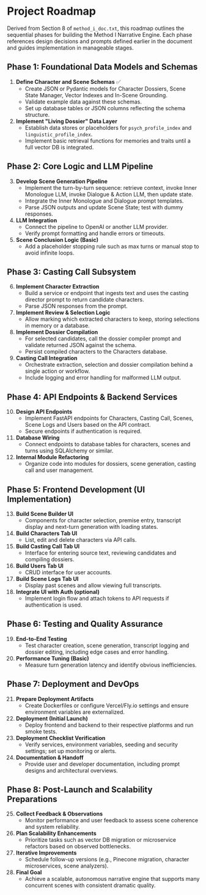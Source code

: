 # Project Roadmap

Derived from Section 8 of `method_i_doc.txt`, this roadmap outlines the sequential phases for building the Method I Narrative Engine. Each phase references design decisions and prompts defined earlier in the document and guides implementation in manageable stages.

## Phase 1: Foundational Data Models and Schemas
1. **Define Character and Scene Schemas** ✅
   - Create JSON or Pydantic models for Character Dossiers, Scene State Manager, Vector Indexes and In-Scene Grounding.
   - Validate example data against these schemas.
   - Set up database tables or JSON columns reflecting the schema structure.
2. **Implement "Living Dossier" Data Layer**
   - Establish data stores or placeholders for `psych_profile_index` and `linguistic_profile_index`.
   - Implement basic retrieval functions for memories and traits until a full vector DB is integrated.

## Phase 2: Core Logic and LLM Pipeline
3. **Develop Scene Generation Pipeline**
   - Implement the turn-by-turn sequence: retrieve context, invoke Inner Monologue LLM, invoke Dialogue & Action LLM, then update state.
   - Integrate the Inner Monologue and Dialogue prompt templates.
   - Parse JSON outputs and update Scene State; test with dummy responses.
4. **LLM Integration**
   - Connect the pipeline to OpenAI or another LLM provider.
   - Verify prompt formatting and handle errors or timeouts.
5. **Scene Conclusion Logic (Basic)**
   - Add a placeholder stopping rule such as max turns or manual stop to avoid infinite loops.

## Phase 3: Casting Call Subsystem
6. **Implement Character Extraction**
   - Build a service or endpoint that ingests text and uses the casting director prompt to return candidate characters.
   - Parse JSON responses from the prompt.
7. **Implement Review & Selection Logic**
   - Allow marking which extracted characters to keep, storing selections in memory or a database.
8. **Implement Dossier Compilation**
   - For selected candidates, call the dossier compiler prompt and validate returned JSON against the schema.
   - Persist compiled characters to the Characters database.
9. **Casting Call Integration**
   - Orchestrate extraction, selection and dossier compilation behind a single action or workflow.
   - Include logging and error handling for malformed LLM output.

## Phase 4: API Endpoints & Backend Services
10. **Design API Endpoints**
    - Implement FastAPI endpoints for Characters, Casting Call, Scenes, Scene Logs and Users based on the API contract.
    - Secure endpoints if authentication is required.
11. **Database Wiring**
    - Connect endpoints to database tables for characters, scenes and turns using SQLAlchemy or similar.
12. **Internal Module Refactoring**
    - Organize code into modules for dossiers, scene generation, casting call and user management.

## Phase 5: Frontend Development (UI Implementation)
13. **Build Scene Builder UI**
    - Components for character selection, premise entry, transcript display and next-turn generation with loading states.
14. **Build Characters Tab UI**
    - List, edit and delete characters via API calls.
15. **Build Casting Call Tab UI**
    - Interface for entering source text, reviewing candidates and compiling dossiers.
16. **Build Users Tab UI**
    - CRUD interface for user accounts.
17. **Build Scene Logs Tab UI**
    - Display past scenes and allow viewing full transcripts.
18. **Integrate UI with Auth (optional)**
    - Implement login flow and attach tokens to API requests if authentication is used.

## Phase 6: Testing and Quality Assurance
19. **End-to-End Testing**
    - Test character creation, scene generation, transcript logging and dossier editing, including edge cases and error handling.
20. **Performance Tuning (Basic)**
    - Measure turn generation latency and identify obvious inefficiencies.

## Phase 7: Deployment and DevOps
21. **Prepare Deployment Artifacts**
    - Create Dockerfiles or configure Vercel/Fly.io settings and ensure environment variables are externalized.
22. **Deployment (Initial Launch)**
    - Deploy frontend and backend to their respective platforms and run smoke tests.
23. **Deployment Checklist Verification**
    - Verify services, environment variables, seeding and security settings; set up monitoring or alerts.
24. **Documentation & Handoff**
    - Provide user and developer documentation, including prompt designs and architectural overviews.

## Phase 8: Post-Launch and Scalability Preparations
25. **Collect Feedback & Observations**
    - Monitor performance and user feedback to assess scene coherence and system reliability.
26. **Plan Scalability Enhancements**
    - Prioritize tasks such as vector DB migration or microservice refactors based on observed bottlenecks.
27. **Iterative Improvements**
    - Schedule follow-up versions (e.g., Pinecone migration, character microservices, scene analyzers).
28. **Final Goal**
    - Achieve a scalable, autonomous narrative engine that supports many concurrent scenes with consistent dramatic quality.

